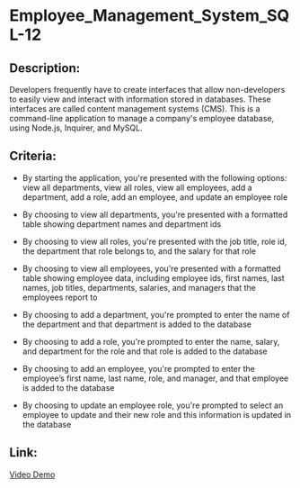 # Employee_Management_System_SQL-12

## Description:
Developers frequently have to create interfaces that allow non-developers to easily view and interact with information stored in databases. These interfaces are called content management systems (CMS). This is a command-line application to manage a company's employee database, using Node.js, Inquirer, and MySQL.


## Criteria:

* By starting the application, you're presented with the following options: view all departments, view all roles, view all employees, add a department, add a role, add an employee, and update an employee role

* By choosing to view all departments, you're presented with a formatted table showing department names and department ids

* By choosing to view all roles, you're presented with the job title, role id, the department that role belongs to, and the salary for that role

* By choosing to view all employees, you're presented with a formatted table showing employee data, including employee ids, first names, last names, job titles, departments, salaries, and managers that the employees report to

* By choosing to add a department, you're prompted to enter the name of the department and that department is added to the database

* By choosing to add a role, you're prompted to enter the name, salary, and department for the role and that role is added to the database


* By choosing to add an employee, you're prompted to enter the employee’s first name, last name, role, and manager, and that employee is added to the database

* By choosing to update an employee role, you're prompted to select an employee to update and their new role and this information is updated in the database 


## Link:

[Video Demo](pending)
